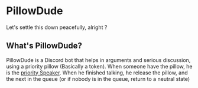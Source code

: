 # PillowDude
Let's settle this down peacefully, alright ?

## What's PillowDude?
PillowDude is a Discord bot that helps in arguments and serious discussion,
using a priority pillow (Basically a token). When someone have the pillow, he is
the [priority Speaker](https://www.youtube.com/watch?v=XL8VO-oxuAY). When he
finished talking, he release the pillow, and the next in the queue (or if
nobody is in the queue, return to a neutral state)